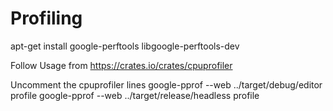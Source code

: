 # Profiling

apt-get install google-perftools libgoogle-perftools-dev

Follow Usage from https://crates.io/crates/cpuprofiler

Uncomment the cpuprofiler lines
google-pprof --web ../target/debug/editor profile
google-pprof --web ../target/release/headless profile
